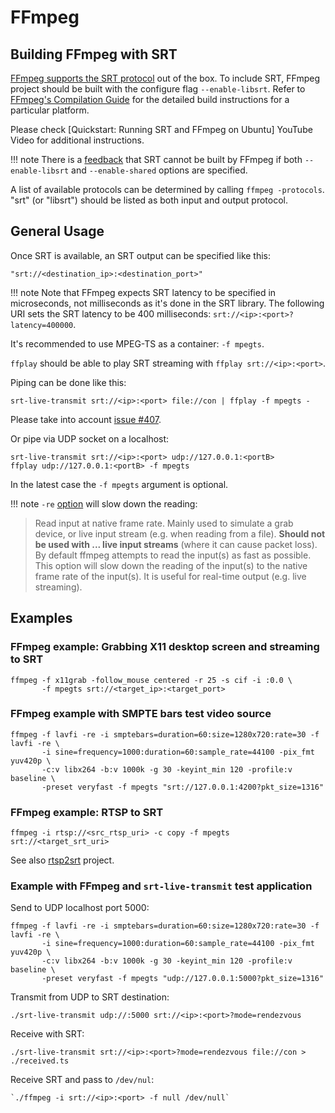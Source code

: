 # FFmpeg

## Building FFmpeg with SRT

[FFmpeg supports the SRT protocol](https://www.ffmpeg.org/ffmpeg-protocols.html#srt) out of the box. To include SRT, FFmpeg project should be built with the configure flag `--enable-libsrt`. Refer to [FFmpeg's Compilation Guide](https://trac.ffmpeg.org/wiki/CompilationGuide) for the detailed build instructions for a particular platform.

Please check [Quickstart: Running SRT and FFmpeg on Ubuntu] YouTube Video for additional instructions.

!!! note
   There is a [feedback](https://github.com/Haivision/srt/issues/1176)
   that SRT cannot be built by FFmpeg if both `--enable-libsrt` and
   `--enable-shared` options are specified.

A list of available protocols can be determined by calling `ffmpeg -protocols`.  "srt" \(or "libsrt"\) should be listed as both input and output protocol.

## General Usage

Once SRT is available, an SRT output can be specified like this:

```text
"srt://<destination_ip>:<destination_port>"
```

!!! note
    Note that FFmpeg expects SRT latency to be specified in microseconds,
    not milliseconds as it's done in the SRT library.
    The following URI sets the SRT latency to be 400 milliseconds:
    `srt://<ip>:<port>?latency=400000`.

It's recommended to use MPEG-TS as a container: `-f mpegts`.

`ffplay` should be able to play SRT streaming with `ffplay srt://<ip>:<port>`.

Piping can be done like this:

```text
srt-live-transmit srt://<ip>:<port> file://con | ffplay -f mpegts -
```

Please take into account [issue \#407](https://github.com/Haivision/srt/issues/407).

Or pipe via UDP socket on a localhost:

```text
srt-live-transmit srt://<ip>:<port> udp://127.0.0.1:<portB>
ffplay udp://127.0.0.1:<portB> -f mpegts
```

In the latest case the `-f mpegts` argument is optional.

!!! note
   `-re` [option](https://ffmpeg.org/ffmpeg.html#Advanced-options) will slow down the reading:
   > Read input at native frame rate. Mainly used to simulate a grab device, or live input stream \(e.g. when reading from a file\). **Should not be used with ... live input streams** \(where it can cause packet loss\). By default ffmpeg attempts to read the input\(s\) as fast as possible. This option will slow down the reading of the input\(s\) to the native frame rate of the input\(s\). It is useful for real-time output \(e.g. live streaming\).

## Examples

### FFmpeg example: Grabbing X11 desktop screen and streaming to SRT

```text
ffmpeg -f x11grab -follow_mouse centered -r 25 -s cif -i :0.0 \
       -f mpegts srt://<target_ip>:<target_port>
```

### FFmpeg example with SMPTE bars test video source

```text
ffmpeg -f lavfi -re -i smptebars=duration=60:size=1280x720:rate=30 -f lavfi -re \
       -i sine=frequency=1000:duration=60:sample_rate=44100 -pix_fmt yuv420p \
       -c:v libx264 -b:v 1000k -g 30 -keyint_min 120 -profile:v baseline \
       -preset veryfast -f mpegts "srt://127.0.0.1:4200?pkt_size=1316"
```

### FFmpeg example: RTSP to SRT

```shell
ffmpeg -i rtsp://<src_rtsp_uri> -c copy -f mpegts srt://<target_srt_uri>
```

See also [rtsp2srt](https://github.com/snowgames95/rtsp2srt) project.

### Example with FFmpeg and `srt-live-transmit` test application

Send to UDP localhost port 5000:

```text
ffmpeg -f lavfi -re -i smptebars=duration=60:size=1280x720:rate=30 -f lavfi -re \
       -i sine=frequency=1000:duration=60:sample_rate=44100 -pix_fmt yuv420p \
       -c:v libx264 -b:v 1000k -g 30 -keyint_min 120 -profile:v baseline \
       -preset veryfast -f mpegts "udp://127.0.0.1:5000?pkt_size=1316"
```

Transmit from UDP to SRT destination:

```text
./srt-live-transmit udp://:5000 srt://<ip>:<port>?mode=rendezvous
```

Receive with SRT:

```text
./srt-live-transmit srt://<ip>:<port>?mode=rendezvous file://con > ./received.ts
```

Receive SRT and pass to `/dev/nul`:

```text
`./ffmpeg -i srt://<ip>:<port> -f null /dev/null`
```
